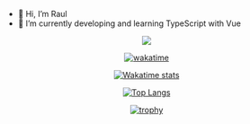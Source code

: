 
- 👋 Hi, I’m Raul
- 🌱 I’m currently developing and learning TypeScript with Vue

<p align="center">
<!--   <img height="50%" width="auto" src ="https://github-readme-stats.vercel.app/api?username=hardeath950&show_icons=true&count_private=true&theme=radical&hide_border=true&hide=issues,contribs&bg_color=00000000">
  <img height="50%" width="auto" src ="https://github-readme-stats.vercel.app/api/top-langs/?username=hardeath950&layout=compact&hide_border=true&theme=radical&bg_color=00000000&langs_count=10"> -->
  <img src ="https://github-readme-streak-stats.herokuapp.com?user=hardeath950&theme=radical&hide_border=true&background=FFFFFF00">
  
  <br>
<div align="center">
  
[![wakatime](https://wakatime.com/badge/user/f3263f0d-5225-486b-b6f9-bc7700e1157e.svg)](https://wakatime.com/@f3263f0d-5225-486b-b6f9-bc7700e1157e)

[![Wakatime stats](https://github-readme-stats.vercel.app/api/wakatime?username=hardeath950&layout=compact&langs_count=10&theme=radical&hide_border=true)](https://github.com/anuraghazra/github-readme-stats)
 
[![Top Langs](https://github-readme-stats.vercel.app/api/top-langs/?username=hardeath950&layout=donut&langs_count=10&theme=radical&hide_border=true)](https://github.com/anuraghazra/github-readme-stats)

[![trophy](https://github-profile-trophy.vercel.app/?username=hardeath950&theme=onedark)](https://github.com/ryo-ma/github-profile-trophy)
 
</div

</p>

